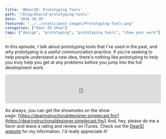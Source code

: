 ```yaml
---
title: '#DearID: Prototyping Tools'
path: "/blog/dearid-prototyping-tools"
date: '2016-10-20'
featured: "../../static/post-images/Prototyping-Tools.png"
categories: ["Dear ID Show"]
tags: ["design", "prototyping", "prototyping tools", "show your work"]
---
```


In this episode, I talk about prototyping tools that I've used in the past, and why prototyping is a useful communication practice. If you're seeking to help people understand a new idea, there's nothing like prototyping to help you truly help you get at any problems before you jump into the full development work.

<iframe src="https://simplecast.com/e/46156?style=medium-light" width="100%" height="94px" frameborder="0" scrolling="no" seamless=""></iframe>

As always, you can get the shownotes on the show page: [https://dearinstructionaldesigner.simplecast.fm/](https://dearinstructionaldesigner.simplecast.fm/) And, hey, please do me a favor and leave a rating and review on iTunes. Check out the [DearID website](http://dearinstructionaldesigner.com/#Review) for my information. I'd really appreciate it!
